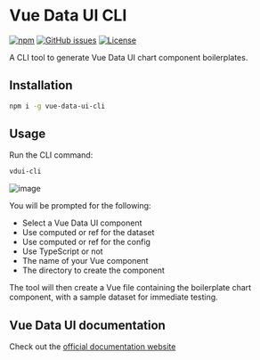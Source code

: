 # Vue Data UI CLI

[![npm](https://img.shields.io/npm/v/vue-data-ui-cli)](https://github.com/graphieros/vue-data-ui-cli)
[![GitHub issues](https://img.shields.io/github/issues/graphieros/vue-data-ui-cli)](https://github.com/graphieros/vue-data-ui-cli/issues)
[![License](https://img.shields.io/badge/license-MIT-green)](https://github.com/graphieros/vue-data-ui-cli?tab=MIT-1-ov-file#readme)

A CLI tool to generate Vue Data UI chart component boilerplates.

## Installation

```bash
npm i -g vue-data-ui-cli
```

## Usage

Run the CLI command:

```bash
vdui-cli
```

![image](https://github.com/user-attachments/assets/ec300a98-986c-4e28-adcb-67bc64c8898c)

You will be prompted for the following:

- Select a Vue Data UI component
- Use computed or ref for the dataset
- Use computed or ref for the config
- Use TypeScript or not
- The name of your Vue component
- The directory to create the component

The tool will then create a Vue file containing the boilerplate chart component, with a sample dataset for immediate testing.

## Vue Data UI documentation

Check out the [official documentation website](https://vue-data-ui.graphieros.com/)
